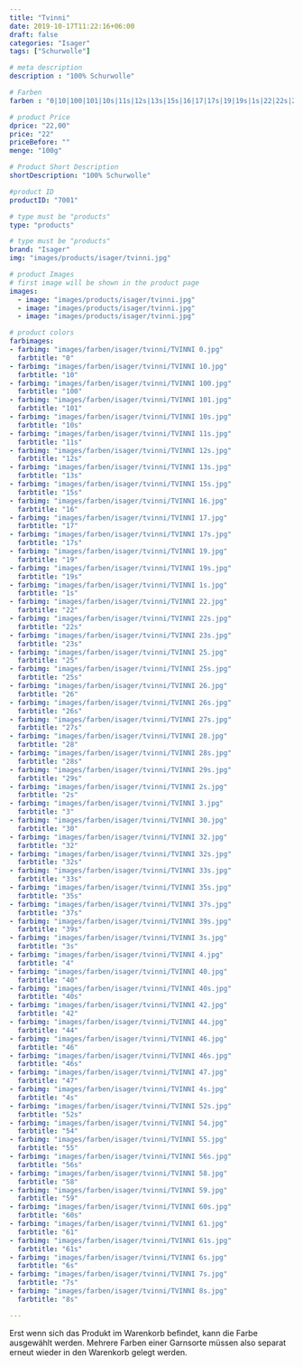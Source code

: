 ```yaml
---
title: "Tvinni"
date: 2019-10-17T11:22:16+06:00
draft: false
categories: "Isager"
tags: ["Schurwolle"]

# meta description
description : "100% Schurwolle"

# Farben
farben : "0|10|100|101|10s|11s|12s|13s|15s|16|17|17s|19|19s|1s|22|22s|23s|25|25s|26|26s|27s|28|28s|29s|2s|3|30|32|32s|33s|35s|37s|39s|3s|4|40|40s|42|44|46|46s|47|4s|52s|54|55|56s|58|59|60s|61|61s|6s|7s|8s"

# product Price
dprice: "22,00"
price: "22"
priceBefore: ""
menge: "100g"

# Product Short Description
shortDescription: "100% Schurwolle"

#product ID
productID: "7001"

# type must be "products"
type: "products"

# type must be "products"
brand: "Isager"
img: "images/products/isager/tvinni.jpg"   

# product Images
# first image will be shown in the product page
images:
  - image: "images/products/isager/tvinni.jpg"
  - image: "images/products/isager/tvinni.jpg"
  - image: "images/products/isager/tvinni.jpg"

# product colors
farbimages:
- farbimg: "images/farben/isager/tvinni/TVINNI 0.jpg"	
  farbtitle: "0"
- farbimg: "images/farben/isager/tvinni/TVINNI 10.jpg"	
  farbtitle: "10"
- farbimg: "images/farben/isager/tvinni/TVINNI 100.jpg"	
  farbtitle: "100"
- farbimg: "images/farben/isager/tvinni/TVINNI 101.jpg"	
  farbtitle: "101"
- farbimg: "images/farben/isager/tvinni/TVINNI 10s.jpg"	
  farbtitle: "10s"
- farbimg: "images/farben/isager/tvinni/TVINNI 11s.jpg"	
  farbtitle: "11s"
- farbimg: "images/farben/isager/tvinni/TVINNI 12s.jpg"	
  farbtitle: "12s"
- farbimg: "images/farben/isager/tvinni/TVINNI 13s.jpg"	
  farbtitle: "13s"
- farbimg: "images/farben/isager/tvinni/TVINNI 15s.jpg"	
  farbtitle: "15s"
- farbimg: "images/farben/isager/tvinni/TVINNI 16.jpg"	
  farbtitle: "16"
- farbimg: "images/farben/isager/tvinni/TVINNI 17.jpg"	
  farbtitle: "17"
- farbimg: "images/farben/isager/tvinni/TVINNI 17s.jpg"	
  farbtitle: "17s"
- farbimg: "images/farben/isager/tvinni/TVINNI 19.jpg"	
  farbtitle: "19"
- farbimg: "images/farben/isager/tvinni/TVINNI 19s.jpg"	
  farbtitle: "19s"
- farbimg: "images/farben/isager/tvinni/TVINNI 1s.jpg"	
  farbtitle: "1s"
- farbimg: "images/farben/isager/tvinni/TVINNI 22.jpg"	
  farbtitle: "22"
- farbimg: "images/farben/isager/tvinni/TVINNI 22s.jpg"	
  farbtitle: "22s"
- farbimg: "images/farben/isager/tvinni/TVINNI 23s.jpg"	
  farbtitle: "23s"
- farbimg: "images/farben/isager/tvinni/TVINNI 25.jpg"	
  farbtitle: "25"
- farbimg: "images/farben/isager/tvinni/TVINNI 25s.jpg"	
  farbtitle: "25s"
- farbimg: "images/farben/isager/tvinni/TVINNI 26.jpg"	
  farbtitle: "26"
- farbimg: "images/farben/isager/tvinni/TVINNI 26s.jpg"	
  farbtitle: "26s"
- farbimg: "images/farben/isager/tvinni/TVINNI 27s.jpg"	
  farbtitle: "27s"
- farbimg: "images/farben/isager/tvinni/TVINNI 28.jpg"	
  farbtitle: "28"
- farbimg: "images/farben/isager/tvinni/TVINNI 28s.jpg"	
  farbtitle: "28s"
- farbimg: "images/farben/isager/tvinni/TVINNI 29s.jpg"	
  farbtitle: "29s"
- farbimg: "images/farben/isager/tvinni/TVINNI 2s.jpg"	
  farbtitle: "2s"
- farbimg: "images/farben/isager/tvinni/TVINNI 3.jpg"	
  farbtitle: "3"
- farbimg: "images/farben/isager/tvinni/TVINNI 30.jpg"	
  farbtitle: "30"
- farbimg: "images/farben/isager/tvinni/TVINNI 32.jpg"	
  farbtitle: "32"
- farbimg: "images/farben/isager/tvinni/TVINNI 32s.jpg"	
  farbtitle: "32s"
- farbimg: "images/farben/isager/tvinni/TVINNI 33s.jpg"	
  farbtitle: "33s"
- farbimg: "images/farben/isager/tvinni/TVINNI 35s.jpg"	
  farbtitle: "35s"
- farbimg: "images/farben/isager/tvinni/TVINNI 37s.jpg"	
  farbtitle: "37s"
- farbimg: "images/farben/isager/tvinni/TVINNI 39s.jpg"	
  farbtitle: "39s"
- farbimg: "images/farben/isager/tvinni/TVINNI 3s.jpg"	
  farbtitle: "3s"
- farbimg: "images/farben/isager/tvinni/TVINNI 4.jpg"	
  farbtitle: "4"
- farbimg: "images/farben/isager/tvinni/TVINNI 40.jpg"	
  farbtitle: "40"
- farbimg: "images/farben/isager/tvinni/TVINNI 40s.jpg"	
  farbtitle: "40s"
- farbimg: "images/farben/isager/tvinni/TVINNI 42.jpg"	
  farbtitle: "42"
- farbimg: "images/farben/isager/tvinni/TVINNI 44.jpg"	
  farbtitle: "44"
- farbimg: "images/farben/isager/tvinni/TVINNI 46.jpg"	
  farbtitle: "46"
- farbimg: "images/farben/isager/tvinni/TVINNI 46s.jpg"	
  farbtitle: "46s"
- farbimg: "images/farben/isager/tvinni/TVINNI 47.jpg"	
  farbtitle: "47"
- farbimg: "images/farben/isager/tvinni/TVINNI 4s.jpg"	
  farbtitle: "4s"
- farbimg: "images/farben/isager/tvinni/TVINNI 52s.jpg"	
  farbtitle: "52s"
- farbimg: "images/farben/isager/tvinni/TVINNI 54.jpg"	
  farbtitle: "54"
- farbimg: "images/farben/isager/tvinni/TVINNI 55.jpg"	
  farbtitle: "55"
- farbimg: "images/farben/isager/tvinni/TVINNI 56s.jpg"	
  farbtitle: "56s"
- farbimg: "images/farben/isager/tvinni/TVINNI 58.jpg"	
  farbtitle: "58"
- farbimg: "images/farben/isager/tvinni/TVINNI 59.jpg"	
  farbtitle: "59"
- farbimg: "images/farben/isager/tvinni/TVINNI 60s.jpg"	
  farbtitle: "60s"
- farbimg: "images/farben/isager/tvinni/TVINNI 61.jpg"	
  farbtitle: "61"
- farbimg: "images/farben/isager/tvinni/TVINNI 61s.jpg"	
  farbtitle: "61s"
- farbimg: "images/farben/isager/tvinni/TVINNI 6s.jpg"	
  farbtitle: "6s"
- farbimg: "images/farben/isager/tvinni/TVINNI 7s.jpg"	
  farbtitle: "7s"
- farbimg: "images/farben/isager/tvinni/TVINNI 8s.jpg"	
  farbtitle: "8s"

---
```


Erst wenn sich das Produkt im Warenkorb befindet, kann die Farbe ausgewählt werden.
Mehrere Farben einer Garnsorte müssen also separat erneut wieder in den Warenkorb gelegt werden.
